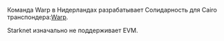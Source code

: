 Команда Warp в Нидерландах разрабатывает Солидарность для Cairo транспондера:[Warp](https://github.com/NethermindEth/warp).

Starknet изначально не поддерживает EVM.